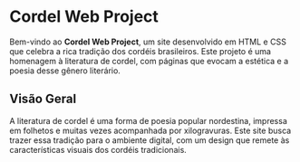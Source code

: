 # Cordel Web Project

Bem-vindo ao **Cordel Web Project**, um site desenvolvido em HTML e CSS que celebra a rica tradição dos cordéis brasileiros. Este projeto é uma homenagem à literatura de cordel, com páginas que evocam a estética e a poesia desse gênero literário.

## Visão Geral

A literatura de cordel é uma forma de poesia popular nordestina, impressa em folhetos e muitas vezes acompanhada por xilogravuras. Este site busca trazer essa tradição para o ambiente digital, com um design que remete às características visuais dos cordéis tradicionais.
